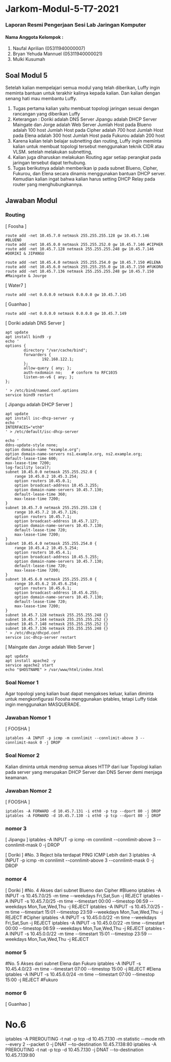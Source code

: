 # Jarkom-Modul-5-T7-2021      
### Laporan Resmi Pengerjaan Sesi Lab Jaringan Komputer     
        
#### Nama Anggota Kelompok :      
1. Naufal Aprilian (05311940000007)     
2. Bryan Yehuda Mannuel (05311940000021)      
3. Mulki Kusumah    


## Soal Modul 5
Setelah kalian mempelajari semua modul yang telah diberikan, Luffy ingin meminta bantuan untuk terakhir kalinya kepada kalian. Dan kalian dengan senang hati mau membantu Luffy.      
1. Tugas pertama kalian yaitu membuat topologi jaringan sesuai dengan rancangan yang diberikan Luffy
2. Keterangan : 	Doriki adalah DNS Server
		Jipangu adalah DHCP Server
		Maingate dan Jorge adalah Web Server
		Jumlah Host pada Blueno adalah 100 host
		Jumlah Host pada Cipher adalah 700 host
		Jumlah Host pada Elena adalah 300 host
		Jumlah Host pada Fukurou adalah 200 host
3. Karena kalian telah belajar subnetting dan routing, Luffy ingin meminta kalian untuk membuat topologi tersebut menggunakan teknik CIDR atau VLSM. setelah melakukan subnetting, 
4. Kalian juga diharuskan melakukan Routing agar setiap perangkat pada jaringan tersebut dapat terhubung.
5. Tugas berikutnya adalah memberikan ip pada subnet Blueno, Cipher, Fukurou, dan Elena secara dinamis menggunakan bantuan DHCP server. Kemudian kalian ingat bahwa kalian harus setting DHCP Relay pada router yang menghubungkannya.

## Jawaban Modul 

### Routing
[ Foosha ]
```
route add -net 10.45.7.0 netmask 255.255.255.128 gw 10.45.7.146 #BLUENO
route add -net 10.45.0.0 netmask 255.255.252.0 gw 10.45.7.146 #CIPHER
route add -net 10.45.7.128 netmask 255.255.255.248 gw 10.45.7.146 #DORIKI & JIPANGU

route add -net 10.45.4.0 netmask 255.255.254.0 gw 10.45.7.150 #ELENA
route add -net 10.45.6.0 netmask 255.255.255.0 gw 10.45.7.150 #FUKORO
route add -net 10.45.7.136 netmask 255.255.255.248 gw 10.45.7.150 #Maingate & Jourge
```
[ Water7 ]
```
route add -net 0.0.0.0 netmask 0.0.0.0 gw 10.45.7.145
```

[ Guanhao ]
```
route add -net 0.0.0.0 netmask 0.0.0.0 gw 10.45.7.149
```   
[ Doriki adalah DNS Server ]
```
apt update
apt install bind9 -y
echo '
options {
        directory "/var/cache/bind";
        forwarders {
                192.168.122.1;
        };
        allow-query { any; };
        auth-nxdomain no;    # conform to RFC1035
        listen-on-v6 { any; };
};

' > /etc/bind/named.conf.options
service bind9 restart
```
[ Jipangu adalah DHCP Server ]
```
apt update
apt install isc-dhcp-server -y
echo '
INTERFACES="eth0"
' > /etc/default/isc-dhcp-server

echo '
ddns-update-style none;
option domain-name "example.org";
option domain-name-servers ns1.example.org, ns2.example.org;
default-lease-time 600;
max-lease-time 7200;
log-facility local7;
subnet 10.45.0.0 netmask 255.255.252.0 {
    range 10.45.0.2 10.45.3.254;
    option routers 10.45.0.1;
    option broadcast-address 10.45.3.255;
    option domain-name-servers 10.45.7.130;
    default-lease-time 360;
    max-lease-time 7200;
}
subnet 10.45.7.0 netmask 255.255.255.128 {
    range 10.45.7.2 10.45.7.126;
    option routers 10.45.7.1;
    option broadcast-address 10.45.7.127;
    option domain-name-servers 10.45.7.130;
    default-lease-time 720;
    max-lease-time 7200;
}
subnet 10.45.4.0 netmask 255.255.254.0 {
    range 10.45.4.2 10.45.5.254;
    option routers 10.45.4.1;
    option broadcast-address 10.45.5.255;
    option domain-name-servers 10.45.7.130;
    default-lease-time 720;
    max-lease-time 7200;
}
subnet 10.45.6.0 netmask 255.255.255.0 {
    range 10.45.6.2 10.45.6.254;
    option routers 10.45.6.1;
    option broadcast-address 10.45.6.255;
    option domain-name-servers 10.45.7.130;
    default-lease-time 720;
    max-lease-time 7200;
}
subnet 10.45.7.128 netmask 255.255.255.248 {}
subnet 10.45.7.144 netmask 255.255.255.252 {}
subnet 10.45.7.148 netmask 255.255.255.252 {}
subnet 10.45.7.136 netmask 255.255.255.248 {}
' > /etc/dhcp/dhcpd.conf
service isc-dhcp-server restart
```

[ Maingate dan Jorge adalah Web Server ]
```
apt update
apt install apache2 -y
service apache2 start
echo "$HOSTNAME" > /var/www/html/index.html
```

### Soal Nomor 1
Agar topologi yang kalian buat dapat mengakses keluar, kalian diminta untuk mengkonfigurasi Foosha menggunakan iptables, tetapi Luffy tidak ingin menggunakan MASQUERADE.

### Jawaban Nomor 1
[ FOOSHA ]
```
iptables -A INPUT -p icmp -m connlimit --connlimit-above 3 --connlimit-mask 0 -j DROP
```

### Soal Nomor 2
Kalian diminta untuk mendrop semua akses HTTP dari luar Topologi kalian pada server yang merupakan DHCP Server dan DNS Server demi menjaga keamanan.

### Jawaban Nomor 2
[ FOOSHA ]
```
iptables -A FORWARD -d 10.45.7.131 -i eth0 -p tcp --dport 80 -j DROP
iptables -A FORWARD -d 10.45.7.130 -i eth0 -p tcp --dport 80 -j DROP
```
### nomor 3
[ Jipangu ]
iptables -A INPUT -p icmp -m connlimit --connlimit-above 3 --connlimit-mask 0 -j DROP

[ Doriki ]
#No. 3 Reject bila terdapat PING ICMP Lebih dari 3
iptables -A INPUT -p icmp -m connlimit --connlimit-above 3 --connlimit-mask 0 -j DROP

### nomor 4
[ Doriki ]
#No. 4 Akses dari subnet Blueno dan Cipher
#Blueno
iptables -A INPUT -s 10.45.7.0/25 -m time --weekdays Fri,Sat,Sun -j REJECT
iptables -A INPUT -s 10.45.7.0/25 -m time --timestart 00:00 --timestop 06:59 --weekdays Mon,Tue,Wed,Thu -j REJECT
iptables -A INPUT -s 10.45.7.0/25 -m time --timestart 15:01 --timestop 23:59 --weekdays Mon,Tue,Wed,Thu -j REJECT
#Cipher
iptables -A INPUT -s 10.45.0.0/22 -m time --weekdays Fri,Sat,Sun -j REJECT
iptables -A INPUT -s 10.45.0.0/22 -m time --timestart 00:00 --timestop 06:59 --weekdays Mon,Tue,Wed,Thu -j REJECT
iptables -A INPUT -s 10.45.0.0/22 -m time --timestart 15:01 --timestop 23:59 --weekdays Mon,Tue,Wed,Thu -j REJECT

### nomor 5
#No. 5 Akses dari subnet Elena dan Fukuro
iptables -A INPUT -s 10.45.4.0/23 -m time --timestart 07:00 --timestop 15:00 -j REJECT #Elena
iptables -A INPUT -s 10.45.6.0/24 -m time --timestart 07:00 --timestop 15:00 -j REJECT #Fukuro

### nomor 6
[ Guanhao ]
# No.6
iptables -A PREROUTING -t nat -p tcp -d 10.45.7.130 -m statistic --mode nth --every 2 --packet 0 -j DNAT --to-destination 10.45.7.138:80
iptables -A PREROUTING -t nat -p tcp -d 10.45.7.130 -j DNAT --to-destination 10.45.7.139:80

